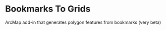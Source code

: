 Bookmarks To Grids
================

ArcMap add-in that generates polygon features from bookmarks (very beta)
